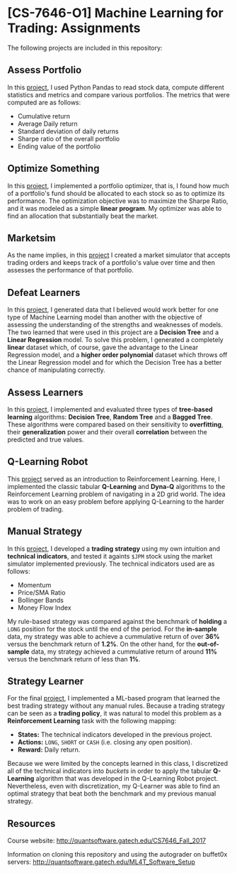 # [CS-7646-O1] Machine Learning for Trading: Assignments

The following projects are included in this repository:

## Assess Portfolio

In this [project](https://quantsoftware.gatech.edu/Assess_portfolio), I used Python Pandas to read stock data, compute different statistics and metrics and compare various portfolios. The metrics that were computed are as follows:

* Cumulative return
* Average Daily return
* Standard deviation of daily returns
* Sharpe ratio of the overall portfolio
* Ending value of the portfolio

## Optimize Something

In this [project](https://quantsoftware.gatech.edu/Optimize_something), I implemented a portfolio optimizer, that is, I found how much of a portfolio's fund should be allocated to each stock so as to optimize its performance. The optimization objective was to maximize the Sharpe Ratio, and it was modeled as a simple **linear program**. My optimizer was able to find an allocation that substantially beat the market.

## Marketsim

As the name implies, in this [project](http://quantsoftware.gatech.edu/marketsim) I created a market simulator that accepts trading orders and keeps track of a portfolio's value over time and then assesses the performance of that portfolio.

## Defeat Learners

In this [project](http://quantsoftware.gatech.edu/defeat_learners), I generated data that I believed would work better for one type of Machine Learning model than another with the objective of assessing the understanding of the strengths and weaknesses of models. The two learned that were used in this project are a **Decision Tree** and a **Linear Regression** model. To solve this problem, I generated a completely **linear** dataset which, of course, gave the advantage to the Linear Regression model, and a **higher order polynomial** dataset which throws off the Linear Regression model and for which the Decision Tree has a better chance of manipulating correctly.

## Assess Learners

In this [project](http://quantsoftware.gatech.edu/assess_learners), I implemented and evaluated three types of **tree-based learning** algorithms: **Decision Tree**, **Random Tree** and a **Bagged Tree**. These algorithms were compared based on their sensitivity to **overfitting**, their **generalization** power and their overall **correlation** between the predicted and true values.

## Q-Learning Robot

This [project](http://quantsoftware.gatech.edu/qlearning_robot) served as an introduction to Reinforcement Learning. Here, I implemented the classic tabular **Q-Learning** and **Dyna-Q** algorithms to the Reinforcement Learning problem of navigating in a 2D grid world. The idea was to work on an easy problem before applying Q-Learning to the harder problem of trading.

## Manual Strategy

In this [project](http://quantsoftware.gatech.edu/manual_strategy), I developed a **trading strategy** using my own intuition and **technical indicators**, and tested it againts `$JPM` stock using the market simulator implemented previously. The technical indicators used are as follows:

* Momentum
* Price/SMA Ratio
* Bollinger Bands
* Money Flow Index

My rule-based strategy was compared against the benchmark of **holding** a `LONG` position for the stock until the end of the period. For the **in-sample** data, my strategy was able to achieve a cummulative return of over **36%** versus the benchmark return of **1.2%**. On the other hand, for the **out-of-sample** data, my strategy achieved a cummulative return of around **11%** versus the benchmark return of less than **1%**.

## Strategy Learner

For the final [project](http://quantsoftware.gatech.edu/strategy_learner), I implemented a ML-based program that learned the best trading strategy without any manual rules. Because a trading strategy can be seen as a **trading policy**, it was natural to model this problem as a **Reinforcement Learning** task with the following mapping:

* **States:** The technical indicators developed in the previous project.
* **Actions:** `LONG`, `SHORT` or `CASH` (i.e. closing any open position).
* **Reward:** Daily return.

Because we were limited by the concepts learned in this class, I discretized all of the technical indicators into *buckets* in order to apply the tabular **Q-Learning** algorithm that was developed in the Q-Learning Robot project. Nevertheless, even with discretization, my Q-Learner was able to find an optimal strategy that beat both the benchmark and my previous manual strategy.

## Resources

Course website: http://quantsoftware.gatech.edu/CS7646_Fall_2017

Information on cloning this repository and using the autograder on buffet0x servers: http://quantsoftware.gatech.edu/ML4T_Software_Setup

